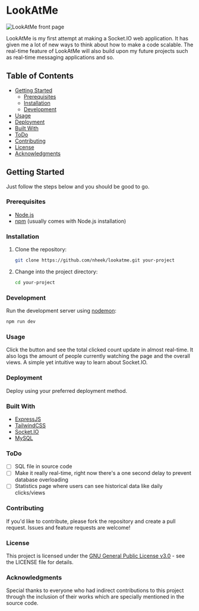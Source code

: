 # LookAtMe

![LookAtMe front page](https://www.nheek.com/featured-projects/lookatme.png)

LookAtMe is my first attempt at making a Socket.IO web application. It has given me a lot of new ways to think about how to make a code scalable. The real-time feature of LookAtMe will also build upon my future projects such as real-time messaging applications and so.

## Table of Contents

- [Getting Started](#getting-started)
  - [Prerequisites](#prerequisites)
  - [Installation](#installation)
  - [Development](#development)
- [Usage](#usage)
- [Deployment](#deployment)
- [Built With](#built-with)
- [ToDo](#todo)
- [Contributing](#contributing)
- [License](#license)
- [Acknowledgments](#acknowledgments)

## Getting Started <a name="getting-started"></a>

Just follow the steps below and you should be good to go.

### Prerequisites <a name="prerequisites"></a>

- [Node.js](https://nodejs.org/)
- [npm](https://www.npmjs.com/) (usually comes with Node.js installation)

### Installation <a name="installation"></a>

1. Clone the repository:

   ```bash
   git clone https://github.com/nheek/lookatme.git your-project
   ```

2. Change into the project directory:

   ```bash
   cd your-project
   ```

### Development <a name="development"></a>

Run the development server using [nodemon](https://nodemon.io/):

```bash
npm run dev
```

### Usage <a name="usage"></a>

Click the button and see the total clicked count update in almost real-time. It also logs the amount of people currently watching the page and the overall views. A simple yet intuitive way to learn about Socket.IO.

### Deployment <a name="deployment"></a>

Deploy using your preferred deployment method.

### Built With <a name="built-with"></a>

- [ExpressJS](https://expressjs.com/)
- [TailwindCSS](https://tailwindcss.com/)
- [Socket.IO](https://socket.io/)
- [MySQL](https://www.mysql.com/)

### ToDo <a name="todo"></a>

- [ ] SQL file in source code
- [ ] Make it really real-time, right now there's a one second delay to prevent database overloading
- [ ] Statistics page where users can see historical data like daily clicks/views

### Contributing <a name="contributing"></a>

If you'd like to contribute, please fork the repository and create a pull request. Issues and feature requests are welcome!

### License <a name="license"></a>

This project is licensed under the [GNU General Public License v3.0](https://www.gnu.org/licenses/gpl-3.0.en.html) - see the LICENSE file for details.

### Acknowledgments <a name="acknowledgments"></a>

Special thanks to everyone who had indirect contributions to this project through the inclusion of their works which are specially mentioned in the source code.
